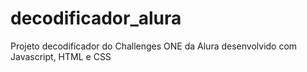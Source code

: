 # decodificador_alura
Projeto decodificador do Challenges ONE da Alura desenvolvido com Javascript, HTML e CSS 
